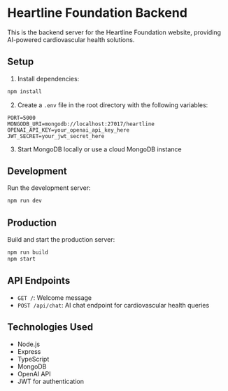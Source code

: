 # Heartline Foundation Backend

This is the backend server for the Heartline Foundation website, providing AI-powered cardiovascular health solutions.

## Setup

1. Install dependencies:
```bash
npm install
```

2. Create a `.env` file in the root directory with the following variables:
```
PORT=5000
MONGODB_URI=mongodb://localhost:27017/heartline
OPENAI_API_KEY=your_openai_api_key_here
JWT_SECRET=your_jwt_secret_here
```

3. Start MongoDB locally or use a cloud MongoDB instance

## Development

Run the development server:
```bash
npm run dev
```

## Production

Build and start the production server:
```bash
npm run build
npm start
```

## API Endpoints

- `GET /`: Welcome message
- `POST /api/chat`: AI chat endpoint for cardiovascular health queries

## Technologies Used

- Node.js
- Express
- TypeScript
- MongoDB
- OpenAI API
- JWT for authentication 